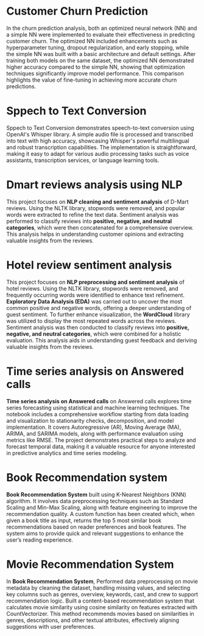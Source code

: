 # Customer Churn Prediction
In the churn prediction analysis, both an optimized neural network (NN) and a simple NN were implemented to evaluate their effectiveness in predicting customer churn. The optimized NN included enhancements such as hyperparameter tuning, dropout regularization, and early stopping, while the simple NN was built with a basic architecture and default settings. After training both models on the same dataset, the optimized NN demonstrated higher accuracy compared to the simple NN, showing that optimization techniques significantly improve model performance. This comparison highlights the value of fine-tuning in achieving more accurate churn predictions.
# Sppech to Text Conversion
Sppech to Text Conversion demonstrates speech-to-text conversion using OpenAI's Whisper library. A simple audio file is processed and transcribed into text with high accuracy, showcasing Whisper's powerful multilingual and robust transcription capabilities. The implementation is straightforward, making it easy to adapt for various audio processing tasks such as voice assistants, transcription services, or language learning tools.
# Dmart reviews analysis using NLP
This project focuses on **NLP cleaning and sentiment analysis** of D-Mart reviews. Using the NLTK library, stopwords were removed, and popular words were extracted to refine the text data. Sentiment analysis was performed to classify reviews into **positive, negative, and neutral categories**, which were then concatenated for a comprehensive overview. This analysis helps in understanding customer opinions and extracting valuable insights from the reviews.
# Hotel review sentiment analysis
This project focuses on **NLP preprocessing and sentiment analysis** of hotel reviews. Using the NLTK library, stopwords were removed, and frequently occurring words were identified to enhance text refinement. **Exploratory Data Analysis (EDA)** was carried out to uncover the most common positive and negative words, offering a deeper understanding of guest sentiment. To further enhance visualization, the **WordCloud** library was utilized to display the most repeated words across the reviews. Sentiment analysis was then conducted to classify reviews into **positive, negative, and neutral categories**, which were combined for a holistic evaluation. This analysis aids in understanding guest feedback and deriving valuable insights from the reviews.
# Time series analysis on Answered calls
**Time series analysis on Answered calls** on Answered calls explores time series forecasting using statistical and machine learning techniques. The notebook includes a comprehensive workflow starting from data loading and visualization to stationarity checks, decomposition, and model implementation. It covers Autoregressive (AR), Moving Average (MA), ARIMA, and SARIMA models, along with performance evaluation using metrics like RMSE. The project demonstrates practical steps to analyze and forecast temporal data, making it a valuable resource for anyone interested in predictive analytics and time series modeling.
# Book Recommendation system
**Book Recommendation System** built using K-Nearest Neighbors (KNN) algorithm. It involves data preprocessing techniques such as Standard Scaling and Min-Max Scaling, along with feature engineering to improve the recommendation quality. A custom function has been created which, when given a book title as input, returns the top 5 most similar book recommendations based on reader preferences and book features. The system aims to provide quick and relevant suggestions to enhance the user’s reading experience.
# Movie Recommendation System
In **Book Recommendation System**, Performed data preprocessing on movie metadata by cleaning the dataset, handling missing values, and selecting key columns such as genres, overview, keywords, cast, and crew to support recommendation logic. Built a content-based recommendation system that calculates movie similarity using cosine similarity on features extracted with CountVectorizer. This method recommends movies based on similarities in genres, descriptions, and other textual attributes, effectively aligning suggestions with user preferences.





















